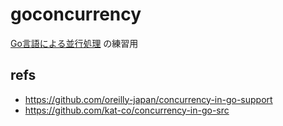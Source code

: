 # goconcurrency

[Go言語による並行処理](https://www.amazon.co.jp/dp/4873118468) の練習用


## refs

* https://github.com/oreilly-japan/concurrency-in-go-support
* https://github.com/kat-co/concurrency-in-go-src